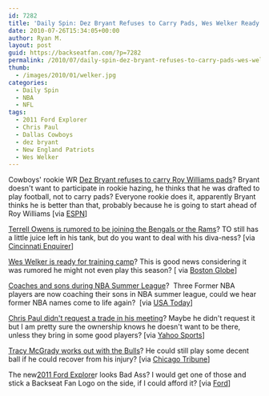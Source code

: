 ```yaml
---
id: 7282
title: 'Daily Spin: Dez Bryant Refuses to Carry Pads, Wes Welker Ready for Training Camp, 2011 Ford Explorer'
date: 2010-07-26T15:34:05+00:00
author: Ryan M.
layout: post
guid: https://backseatfan.com/?p=7282
permalink: /2010/07/daily-spin-dez-bryant-refuses-to-carry-pads-wes-welker-ready-for-training-camp-2011-ford-explorer/
thumb:
  - /images/2010/01/welker.jpg
categories:
  - Daily Spin
  - NBA
  - NFL
tags:
  - 2011 Ford Explorer
  - Chris Paul
  - Dallas Cowboys
  - dez bryant
  - New England Patriots
  - Wes Welker
---
```


<div class="entry">
  <p>
    Cowboys' rookie WR <a href="https://sports.espn.go.com/dallas/nfl/news/story?id=5409306">Dez Bryant refuses to carry Roy Williams pads</a>? Bryant doesn't want to participate in rookie hazing, he thinks that he was drafted to play football, not to carry pads? Everyone rookie does it, apparently Bryant thinks he is better than that, probably because he is going to start ahead of Roy Williams [via <a href="https://sports.espn.go.com/dallas/nfl/news/story?id=5409306">ESPN</a>]
  </p>

  <p>
    <a href="https://cincinnati.com/blogs/bengals/2010/07/26/offer-made-for-to-decision-expected-in-next-48-hours/">Terrell Owens is rumored to be joining the Bengals or the Rams</a>? TO still has a little juice left in his tank, but do you want to deal with his diva-ness? [via <a href="https://cincinnati.com/blogs/bengals/2010/07/26/offer-made-for-to-decision-expected-in-next-48-hours/">Cincinnati Enquirer</a>]
  </p>

  <p>
    <a href="https://www.boston.com/sports/football/patriots/articles/2010/07/24/its_ready_set_go_for_welker/">Wes Welker is ready for training camp</a>? This is good news considering it was rumored he might not even play this season? [ via <a href="https://www.boston.com/sports/football/patriots/articles/2010/07/24/its_ready_set_go_for_welker/">Boston Globe</a>]
  </p>

  <p>
    <a href="https://www.usatoday.com/sports/basketball/nba/2010-07-20-summer-league-coaches-sons_N.htm">Coaches and sons during NBA Summer League</a>?  Three Former NBA players are now coaching their sons in NBA summer league, could we hear former NBA names come to life again?  [via <a href="https://www.usatoday.com/sports/basketball/nba/2010-07-20-summer-league-coaches-sons_N.htm">USA Today</a>]
  </p>

  <p>
    <a href="https://sports.yahoo.com/nba/news;_ylt=AkmmWCVTl373BRitUV4FlYA5nYcB?slug=ap-hornets-paul">Chris Paul didn't request a trade in his meeting</a>? Maybe he didn't request it but I am pretty sure the ownership knows he doesn't want to be there, unless they bring in some good players? [via <a href="https://sports.yahoo.com/nba/news;_ylt=AkmmWCVTl373BRitUV4FlYA5nYcB?slug=ap-hornets-paul">Yahoo Sports</a>]
  </p>

  <p>
    <a href="https://www.chicagobreakingsports.com/2010/07/mcgrady-works-out-for-bulls.html">Tracy McGrady works out with the Bulls</a>? He could still play some decent ball if he could recover from his injury? [via <a href="https://www.chicagobreakingsports.com/2010/07/mcgrady-works-out-for-bulls.html">Chicago Tribune</a>]
  </p>

  <p>
    The new<a href="https://www.fordvehicles.com/suvs/explorer/2011/">2011 Ford Explore</a>r looks Bad Ass? I would get one of those and stick a Backseat Fan Logo on the side, if I could afford it? [via <a href="https://www.fordvehicles.com/suvs/explorer/2011/">Ford</a>]
  </p>

  <p>
  </p>
</div>
